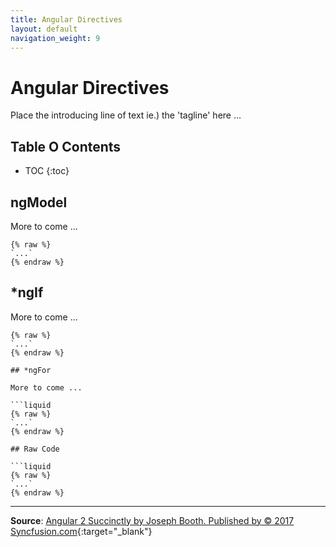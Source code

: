 ```yaml
---
title: Angular Directives
layout: default
navigation_weight: 9
---
```

# Angular Directives

Place the introducing line of text ie.) the 'tagline' here ...

## Table O Contents

- TOC
{:toc}

## ngModel

More to come ...

```liquid
{% raw %}
`...`
{% endraw %}
```

## *ngIf

More to come ...

```liquid
{% raw %}
`...`
{% endraw %}

## *ngFor

More to come ...

```liquid
{% raw %}
`...`
{% endraw %}

## Raw Code

```liquid
{% raw %}
`...`
{% endraw %}
```

***

**Source**: [Angular 2 Succinctly by Joseph Booth. Published by © 2017 Syncfusion.com](https://www.syncfusion.com/){:target="_blank"}
